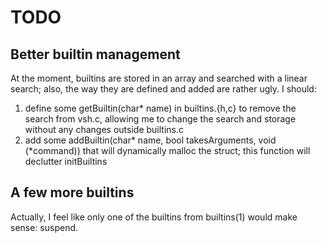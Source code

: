 TODO
====

Better builtin management
-------------------------

At the moment, builtins are stored in an array and searched with a linear search;
also, the way they are defined and added are rather ugly. I should:
1. define some getBuiltin(char* name) in builtins.{h,c} to remove the search from vsh.c,
   allowing me to change the search and storage without any changes outside builtins.c
2. add some addBuiltin(char* name, bool takesArguments, void (*command)) that will dynamically
   malloc the struct; this function will declutter initBuiltins

A few more builtins
-------------------

Actually, I feel like only one of the builtins from builtins(1) would make sense:
suspend.

